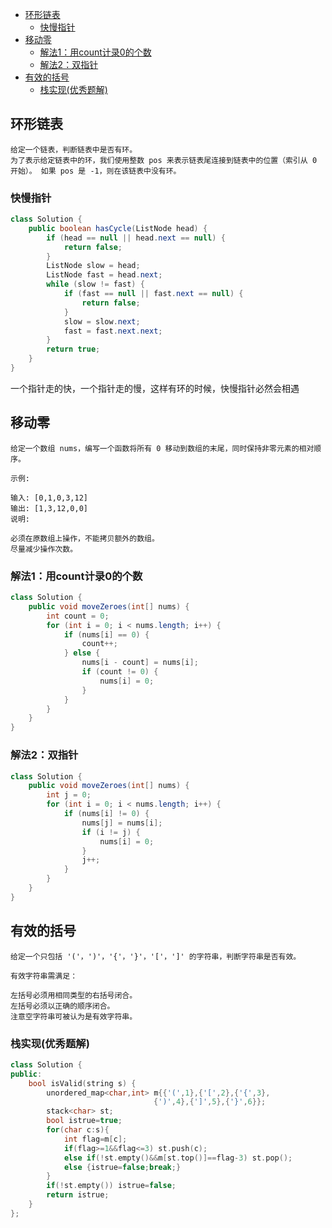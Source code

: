 - [环形链表](#%e7%8e%af%e5%bd%a2%e9%93%be%e8%a1%a8)
  - [快慢指针](#%e5%bf%ab%e6%85%a2%e6%8c%87%e9%92%88)
- [移动零](#%e7%a7%bb%e5%8a%a8%e9%9b%b6)
  - [解法1：用count计录0的个数](#%e8%a7%a3%e6%b3%951%e7%94%a8count%e8%ae%a1%e5%bd%950%e7%9a%84%e4%b8%aa%e6%95%b0)
  - [解法2：双指针](#%e8%a7%a3%e6%b3%952%e5%8f%8c%e6%8c%87%e9%92%88)
- [有效的括号](#%e6%9c%89%e6%95%88%e7%9a%84%e6%8b%ac%e5%8f%b7)
  - [栈实现(优秀题解)](#%e6%a0%88%e5%ae%9e%e7%8e%b0%e4%bc%98%e7%a7%80%e9%a2%98%e8%a7%a3)
## 环形链表
```
给定一个链表，判断链表中是否有环。
为了表示给定链表中的环，我们使用整数 pos 来表示链表尾连接到链表中的位置（索引从 0 开始）。 如果 pos 是 -1，则在该链表中没有环。
```



### 快慢指针

```java
class Solution {
    public boolean hasCycle(ListNode head) {
        if (head == null || head.next == null) {
            return false;
        }
        ListNode slow = head;
        ListNode fast = head.next;
        while (slow != fast) {
            if (fast == null || fast.next == null) {
                return false;
            }
            slow = slow.next;
            fast = fast.next.next;
        }
        return true;
    }
}
```

一个指针走的快，一个指针走的慢，这样有环的时候，快慢指针必然会相遇

## 移动零

```
给定一个数组 nums，编写一个函数将所有 0 移动到数组的末尾，同时保持非零元素的相对顺序。

示例:

输入: [0,1,0,3,12]
输出: [1,3,12,0,0]
说明:

必须在原数组上操作，不能拷贝额外的数组。
尽量减少操作次数。
```



### 解法1：用count计录0的个数

```java
class Solution {
    public void moveZeroes(int[] nums) {
        int count = 0;
        for (int i = 0; i < nums.length; i++) {
            if (nums[i] == 0) {
                count++;
            } else {
                nums[i - count] = nums[i];
                if (count != 0) {
                    nums[i] = 0;
                }
            }
        }
    }
}
```



### 解法2：双指针

```java
class Solution {
    public void moveZeroes(int[] nums) {
        int j = 0;
        for (int i = 0; i < nums.length; i++) {
            if (nums[i] != 0) {
                nums[j] = nums[i];
                if (i != j) {
                    nums[i] = 0;
                }
                j++;
            }
        }
    }
}
```



## 有效的括号

```
给定一个只包括 '('，')'，'{'，'}'，'['，']' 的字符串，判断字符串是否有效。

有效字符串需满足：

左括号必须用相同类型的右括号闭合。
左括号必须以正确的顺序闭合。
注意空字符串可被认为是有效字符串。
```



### 栈实现(优秀题解)

```c++
class Solution {
public:
    bool isValid(string s) {
        unordered_map<char,int> m{{'(',1},{'[',2},{'{',3},
                                {')',4},{']',5},{'}',6}};
        stack<char> st;
        bool istrue=true;
        for(char c:s){
            int flag=m[c];
            if(flag>=1&&flag<=3) st.push(c);
            else if(!st.empty()&&m[st.top()]==flag-3) st.pop();
            else {istrue=false;break;}
        }
        if(!st.empty()) istrue=false;
        return istrue;
    }
};
```

